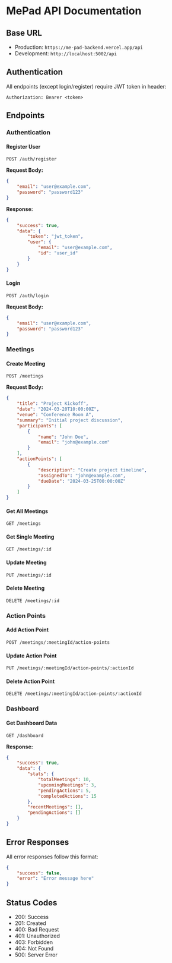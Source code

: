 # MePad API Documentation

## Base URL
- Production: `https://me-pad-backend.vercel.app/api`
- Development: `http://localhost:5002/api`

## Authentication
All endpoints (except login/register) require JWT token in header:
```
Authorization: Bearer <token>
```

## Endpoints

### Authentication

#### Register User
```http
POST /auth/register
```
**Request Body:**
```json
{
    "email": "user@example.com",
    "password": "password123"
}
```
**Response:**
```json
{
    "success": true,
    "data": {
        "token": "jwt_token",
        "user": {
            "email": "user@example.com",
            "id": "user_id"
        }
    }
}
```

#### Login
```http
POST /auth/login
```
**Request Body:**
```json
{
    "email": "user@example.com",
    "password": "password123"
}
```

### Meetings

#### Create Meeting
```http
POST /meetings
```
**Request Body:**
```json
{
    "title": "Project Kickoff",
    "date": "2024-03-20T10:00:00Z",
    "venue": "Conference Room A",
    "summary": "Initial project discussion",
    "participants": [
        {
            "name": "John Doe",
            "email": "john@example.com"
        }
    ],
    "actionPoints": [
        {
            "description": "Create project timeline",
            "assignedTo": "john@example.com",
            "dueDate": "2024-03-25T00:00:00Z"
        }
    ]
}
```

#### Get All Meetings
```http
GET /meetings
```

#### Get Single Meeting
```http
GET /meetings/:id
```

#### Update Meeting
```http
PUT /meetings/:id
```

#### Delete Meeting
```http
DELETE /meetings/:id
```

### Action Points

#### Add Action Point
```http
POST /meetings/:meetingId/action-points
```

#### Update Action Point
```http
PUT /meetings/:meetingId/action-points/:actionId
```

#### Delete Action Point
```http
DELETE /meetings/:meetingId/action-points/:actionId
```

### Dashboard

#### Get Dashboard Data
```http
GET /dashboard
```
**Response:**
```json
{
    "success": true,
    "data": {
        "stats": {
            "totalMeetings": 10,
            "upcomingMeetings": 3,
            "pendingActions": 5,
            "completedActions": 15
        },
        "recentMeetings": [],
        "pendingActions": []
    }
}
```

## Error Responses
All error responses follow this format:
```json
{
    "success": false,
    "error": "Error message here"
}
```

## Status Codes
- 200: Success
- 201: Created
- 400: Bad Request
- 401: Unauthorized
- 403: Forbidden
- 404: Not Found
- 500: Server Error
